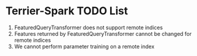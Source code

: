 # Terrier-Spark TODO List

1. FeaturedQueryTransformer does not support remote indices
2. Features returned by FeaturedQueryTransformer cannot be changed for remote indices
3. We cannot perform parameter training on a remote index
